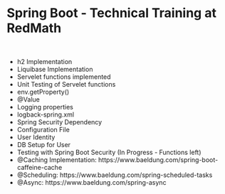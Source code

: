 <h1> Spring Boot - Technical Training at RedMath </h1>
<br>
<ul>
  <li>h2 Implementation</li>
  <li>Liquibase Implementation</li>
  <li>Servelet functions implemented</li>
  <li>Unit Testing of Servelet functions</li>
  <li>env.getProperty()</li>
  <li>@Value</li>
  <li>Logging properties</li>
  <li>logback-spring.xml</li>
  <li>Spring Security Dependency</li>
  <li>Configuration File</li>
  <li>User Identity</li>
  <li>DB Setup for User</li>
  <li>Testing with Spring Boot Security (In Progress - Functions left)</li>
<li>@Caching Implementation: https://www.baeldung.com/spring-boot-caffeine-cache</li>
  <li>@Scheduling: https://www.baeldung.com/spring-scheduled-tasks</li>
  <li>@Async: https://www.baeldung.com/spring-async</li>
</ul>
